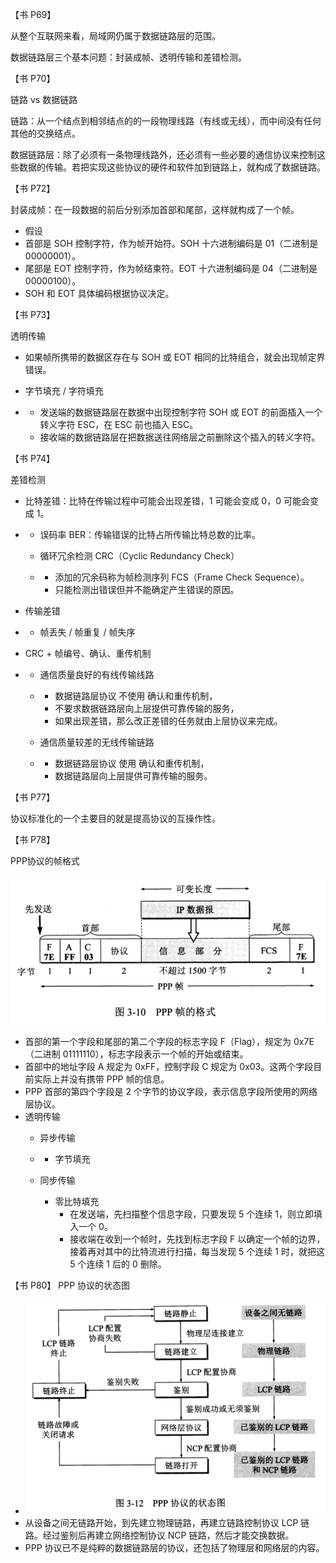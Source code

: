 【书 P69】

从整个互联网来看，局域网仍属于数据链路层的范围。

数据链路层三个基本问题：封装成帧、透明传输和差错检测。



【书 P70】

链路 vs 数据链路

链路：从一个结点到相邻结点的的一段物理线路（有线或无线），而中间没有任何其他的交换结点。

数据链路层：除了必须有一条物理线路外，还必须有一些必要的通信协议来控制这些数据的传输。若把实现这些协议的硬件和软件加到链路上，就构成了数据链路。



【书 P72】

封装成帧：在一段数据的前后分别添加首部和尾部，这样就构成了一个帧。

- 假设
- 首部是 SOH 控制字符，作为帧开始符。SOH 十六进制编码是 01（二进制是 00000001）。
- 尾部是 EOT 控制字符，作为帧结束符。EOT 十六进制编码是 04（二进制是 00000100）。
- SOH 和 EOT 具体编码根据协议决定。



【书 P73】

透明传输

- 如果帧所携带的数据区存在与 SOH 或 EOT 相同的比特组合，就会出现帧定界错误。

- 字节填充 / 字符填充

- - 发送端的数据链路层在数据中出现控制字符 SOH 或 EOT 的前面插入一个转义字符 ESC，在 ESC 前也插入 ESC。
  - 接收端的数据链路层在把数据送往网络层之前删除这个插入的转义字符。



【书 P74】

差错检测

- 比特差错：比特在传输过程中可能会出现差错，1 可能会变成 0，0 可能会变成 1。

- - 误码率 BER：传输错误的比特占所传输比特总数的比率。

  - 循环冗余检测 CRC（Cyclic Redundancy Check）

  - - 添加的冗余码称为帧检测序列 FCS（Frame Check Sequence）。
    - 只能检测出错误但并不能确定产生错误的原因。

- 传输差错

- - 帧丢失 / 帧重复 / 帧失序

- CRC + 帧编号、确认、重传机制

- - 通信质量良好的有线传输线路

  - - 数据链路层协议 不使用 确认和重传机制，
    - 不要求数据链路层向上层提供可靠传输的服务，
    - 如果出现差错，那么改正差错的任务就由上层协议来完成。

  - 通信质量较差的无线传输链路

  - - 数据链路层协议 使用 确认和重传机制，
    - 数据链路层向上层提供可靠传输的服务。



【书 P77】

协议标准化的一个主要目的就是提高协议的互操作性。



【书 P78】

PPP协议的帧格式

![](./images/PPP-frame.png)

- 首部的第一个字段和尾部的第二个字段的标志字段 F（Flag），规定为 0x7E（二进制 01111110），标志字段表示一个帧的开始或结束。
- 首部中的地址字段 A 规定为 0xFF，控制字段 C 规定为 0x03。这两个字段目前实际上并没有携带 PPP 帧的信息。
- PPP 首部的第四个字段是 2 个字节的协议字段，表示信息字段所使用的网络层协议。
- 透明传输
  - 异步传输

  - - 字节填充

  - 同步传输

    - 零比特填充
      - 在发送端，先扫描整个信息字段，只要发现 5 个连续 1，则立即填入一个 0。
      - 接收端在收到一个帧时，先找到标志字段 F 以确定一个帧的边界，接着再对其中的比特流进行扫描，每当发现 5 个连续 1 时，就把这 5 个连续 1 后的 0 删除。



【书 P80】
PPP 协议的状态图

  - ![](./images/PPP-status.png)
  - 从设备之间无链路开始，到先建立物理链路，再建立链路控制协议 LCP 链路。经过鉴别后再建立网络控制协议 NCP 链路，然后才能交换数据。
  - PPP 协议已不是纯粹的数据链路层的协议，还包括了物理层和网络层的内容。










